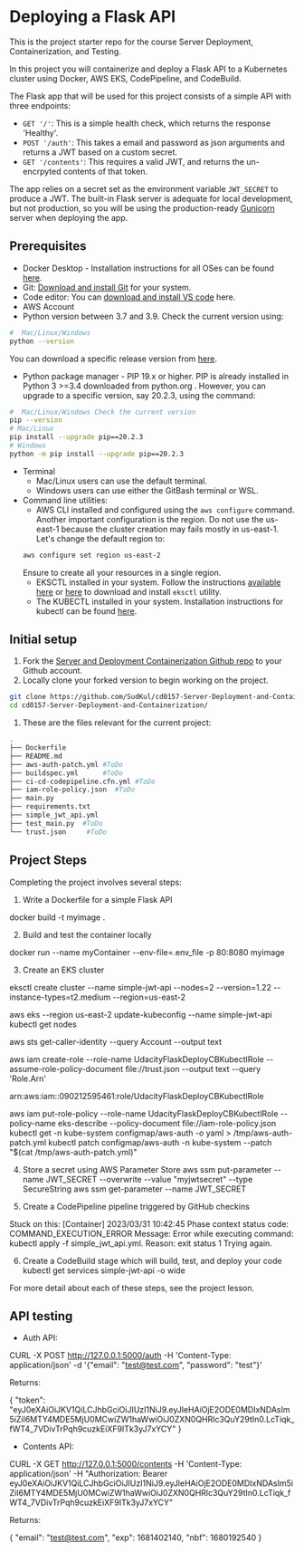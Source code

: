 # Deploying a Flask API

This is the project starter repo for the course Server Deployment, Containerization, and Testing.

In this project you will containerize and deploy a Flask API to a Kubernetes cluster using Docker, AWS EKS, CodePipeline, and CodeBuild.

The Flask app that will be used for this project consists of a simple API with three endpoints:

- `GET '/'`: This is a simple health check, which returns the response 'Healthy'. 
- `POST '/auth'`: This takes a email and password as json arguments and returns a JWT based on a custom secret.
- `GET '/contents'`: This requires a valid JWT, and returns the un-encrpyted contents of that token. 

The app relies on a secret set as the environment variable `JWT_SECRET` to produce a JWT. The built-in Flask server is adequate for local development, but not production, so you will be using the production-ready [Gunicorn](https://gunicorn.org/) server when deploying the app.



## Prerequisites

* Docker Desktop - Installation instructions for all OSes can be found <a href="https://docs.docker.com/install/" target="_blank">here</a>.
* Git: <a href="https://git-scm.com/downloads" target="_blank">Download and install Git</a> for your system. 
* Code editor: You can <a href="https://code.visualstudio.com/download" target="_blank">download and install VS code</a> here.
* AWS Account
* Python version between 3.7 and 3.9. Check the current version using:
```bash
#  Mac/Linux/Windows 
python --version
```
You can download a specific release version from <a href="https://www.python.org/downloads/" target="_blank">here</a>.

* Python package manager - PIP 19.x or higher. PIP is already installed in Python 3 >=3.4 downloaded from python.org . However, you can upgrade to a specific version, say 20.2.3, using the command:
```bash
#  Mac/Linux/Windows Check the current version
pip --version
# Mac/Linux
pip install --upgrade pip==20.2.3
# Windows
python -m pip install --upgrade pip==20.2.3
```
* Terminal
   * Mac/Linux users can use the default terminal.
   * Windows users can use either the GitBash terminal or WSL. 
* Command line utilities:
  * AWS CLI installed and configured using the `aws configure` command. Another important configuration is the region. Do not use the us-east-1 because the cluster creation may fails mostly in us-east-1. Let's change the default region to:
  ```bash
  aws configure set region us-east-2  
  ```
  Ensure to create all your resources in a single region. 
  * EKSCTL installed in your system. Follow the instructions [available here](https://docs.aws.amazon.com/eks/latest/userguide/eksctl.html#installing-eksctl) or <a href="https://eksctl.io/introduction/#installation" target="_blank">here</a> to download and install `eksctl` utility. 
  * The KUBECTL installed in your system. Installation instructions for kubectl can be found <a href="https://kubernetes.io/docs/tasks/tools/install-kubectl/" target="_blank">here</a>. 


## Initial setup

1. Fork the <a href="https://github.com/udacity/cd0157-Server-Deployment-and-Containerization" target="_blank">Server and Deployment Containerization Github repo</a> to your Github account.
1. Locally clone your forked version to begin working on the project.
```bash
git clone https://github.com/SudKul/cd0157-Server-Deployment-and-Containerization.git
cd cd0157-Server-Deployment-and-Containerization/
```
1. These are the files relevant for the current project:
```bash
.
├── Dockerfile 
├── README.md
├── aws-auth-patch.yml #ToDo
├── buildspec.yml      #ToDo
├── ci-cd-codepipeline.cfn.yml #ToDo
├── iam-role-policy.json  #ToDo
├── main.py
├── requirements.txt
├── simple_jwt_api.yml
├── test_main.py  #ToDo
└── trust.json     #ToDo 
```
     
## Project Steps

Completing the project involves several steps:

1. Write a Dockerfile for a simple Flask API
<!--- Creating docker image --->
docker build -t myimage .

2. Build and test the container locally
<!--- Running docker image --->
docker run --name myContainer --env-file=.env_file -p 80:8080 myimage

3. Create an EKS cluster
<!--- Creating cluster with name simple-jwt-api --->
eksctl create cluster --name simple-jwt-api --nodes=2 --version=1.22 --instance-types=t2.medium --region=us-east-2
<!--- Check node status after completion --->
aws eks --region us-east-2 update-kubeconfig --name simple-jwt-api
kubectl get nodes
<!--- getting account ID --->
aws sts get-caller-identity --query Account --output text 
<!--- Update trust.json with new account ID --->
<!--- Create the IAM role to deploy on the Kubernetes --->
aws iam create-role --role-name UdacityFlaskDeployCBKubectlRole --assume-role-policy-document file://trust.json --output text --query 'Role.Arn'
<!--- Got this return upon succesful creation: --->
arn:aws:iam::090212595461:role/UdacityFlaskDeployCBKubectlRole

<!--- Attach policy to newly created IAM role --->
aws iam put-role-policy --role-name UdacityFlaskDeployCBKubectlRole --policy-name eks-describe --policy-document file://iam-role-policy.json
kubectl get -n kube-system configmap/aws-auth -o yaml > /tmp/aws-auth-patch.yml
kubectl patch configmap/aws-auth -n kube-system --patch "$(cat /tmp/aws-auth-patch.yml)"

4. Store a secret using AWS Parameter Store
aws ssm put-parameter --name JWT_SECRET --overwrite --value "myjwtsecret" --type SecureString
aws ssm get-parameter --name JWT_SECRET

5. Create a CodePipeline pipeline triggered by GitHub checkins

Stuck on this:
[Container] 2023/03/31 10:42:45 Phase context status code: COMMAND_EXECUTION_ERROR Message: Error while executing command: kubectl apply -f simple_jwt_api.yml. Reason: exit status 1
Trying again.

6. Create a CodeBuild stage which will build, test, and deploy your code
kubectl get services simple-jwt-api -o wide

For more detail about each of these steps, see the project lesson.

## API testing

- Auth API: 

CURL -X POST http://127.0.0.1:5000/auth -H 'Content-Type: application/json' -d '{"email": "test@test.com", "password": "test"}'

Returns:

{
  "token": "eyJ0eXAiOiJKV1QiLCJhbGciOiJIUzI1NiJ9.eyJleHAiOjE2ODE0MDIxNDAsIm5iZiI6MTY4MDE5MjU0MCwiZW1haWwiOiJ0ZXN0QHRlc3QuY29tIn0.LcTiqk_fWT4_7VDivTrPqh9cuzkEiXF9ITk3yJ7xYCY"
}

- Contents API:

CURL -X GET http://127.0.0.1:5000/contents -H 'Content-Type: application/json' -H "Authorization: Bearer eyJ0eXAiOiJKV1QiLCJhbGciOiJIUzI1NiJ9.eyJleHAiOjE2ODE0MDIxNDAsIm5iZiI6MTY4MDE5MjU0MCwiZW1haWwiOiJ0ZXN0QHRlc3QuY29tIn0.LcTiqk_fWT4_7VDivTrPqh9cuzkEiXF9ITk3yJ7xYCY"

Returns:

{
  "email": "test@test.com", 
  "exp": 1681402140, 
  "nbf": 1680192540
}